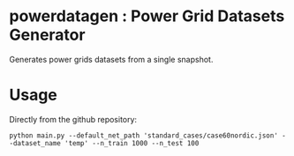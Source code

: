 # powerdatagen : Power Grid Datasets Generator
Generates power grids datasets from a single snapshot.

# Usage
Directly from the github repository:
```
python main.py --default_net_path 'standard_cases/case60nordic.json' --dataset_name 'temp' --n_train 1000 --n_test 100
```